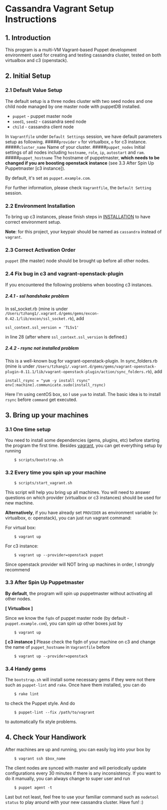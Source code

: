 # Cassandra Vagrant Setup Instructions

## 1. Introduction

This program is a multi-VM Vagrant-based Puppet development environment used for creating and testing cassandra cluster, tested on both virtualbox and c3 (openstack).

## 2. Initial Setup
### 2.1 Default Value Setup
The default setup is a three nodes cluster with two seed nodes and one child node managed by one master node with puppetDB installed. 
* `puppet` - puppet master node
* `seed1`, `seed2` - cassandra seed node
* `child` - cassandra client node

In `Vagrantfile` under `Default Settings` session, we have default parameters setup as following.
#####`provider`
`v` for  virtualbox, `o` for c3 instance.
#####`cluster_name`
Name of your cluster. 
#####`puppet_nodes`
Initial settings of all nodes including `hostname`, `role`, `ip`, `autostart` and `ram`.
#####`puppet_hostname`
The hostname of puppetmaster, **which needs to be changed if you are boosting openstack instance** (see 3.3 After Spin Up Puppetmaster [c3 instance]). 

By default, it's set as `puppet.example.com`. 

For further information, please check `Vagrantfile`, the `Default Setting` session.

### 2.2 Environment Installation
To bring up c3 instances, please finish steps in [INSTALLATION](https://github.paypal.com/Stingray/dev-environment/blob/develop/INSTALLATION.md) to have correct environment setup.

**Note**: for this project, your keypair should be named as `cassandra` instead of `vagrant`.

### 2.3 Correct Activation Order

`puppet` (the master) node should be brought up before all other nodes.

### 2.4 Fix bug in c3 and vagrant-openstack-plugin
If you encountered the following problems when boosting c3 instances.
##### 2.4.1 - ssl handshake problem
In ssl_socket.rb (mine is under `/Users/tzhang1/.vagrant.d/gems/gems/excon-0.42.1/lib/excon/ssl_socket.rb`), add
```
ssl_context.ssl_version = 'TLSv1' 
```
in line 28 (after where `ssl_context.ssl_version` is defined.)

##### 2.4.2 - rsync not installed problem
This is a well-known bug for vagrant-openstack-plugin.
In sync_folders.rb (mine is under `/Users/tzhang1/.vagrant.d/gems/gems/vagrant-openstack-plugin-0.11.1/lib/vagrant-openstack-plugin/action/sync_folders.rb`), add
```
install_rsync = "yum -y install rsync"
env[:machine].communicate.sudo(install_rsync)
```
Here I'm using centOS box, so I use `yum` to install. The basic idea is to install `rsync` before `command` get executed.

## 3. Bring up your machines

### 3.1 One time setup
You need to install some dependencies (gems, plugins, etc) before starting the program the first time. Besides [vagrant](https://docs.vagrantup.com/v2/installation/), you can get everything setup by running
```
    $ scripts/bootstrap.sh
```
### 3.2 Every time you spin up your machine

```
    $ scripts/start_vagrant.sh
``` 
This script will help you bring up all machines. You will need to answer questions on which provider (virtualbox or c3 instances) should be used for new machine. 

**Alternatively**, if you have already set `PROVIDER` as environment variable (v: virtualbox, o: openstack), you can just run vagrant command:

For virtual box:
```
    $ vagrant up 
```
For c3 instance:
```
    $ vagrant up --provider=openstack puppet
```
Since openstack provider will NOT bring up machines in order, I strongly recommend 
### 3.3 After Spin Up Puppetmaster

**By default**, the program will spin up puppetmaster without activating all other nodes. 

**[ Virtualbox ]** 

Since we know the `fqdn` of puppet master node (by default - `puppet.example.com`), you can spin up other boxes just by
```
    $ vagrant up 
```
**[ c3 instance ]** Please check the fqdn of your machine on c3 and change the name of `puppet_hostname` in `Vagrantfile` before
```
    $ vagrant up --provider=openstack
```
### 3.4 Handy gems 
The `bootstrap.sh` will install some necessary gems if they were not there such as `puppet-lint` and `rake`. Once have them installed, you can do 
```
    $ rake lint
```
to check the Puppet style. And do 
```
    $ puppet-lint --fix /path/to/vagrant
```
to automatically fix style problems.

## 4. Check Your Handiwork 
After machines are up and running, you can easily log into your box by
```
    $ vagrant ssh $box_name
```
The client nodes are synced with master and will periodically update configurations every 30 minutes if there is any inconsistency. If you want to do it manually, you can always change to super user and run 
```
    $ puppet agent -t
```
Last but not least, feel free to use your familiar command such as `nodetool status` to play around with your new cassandra cluster. Have fun! :)
